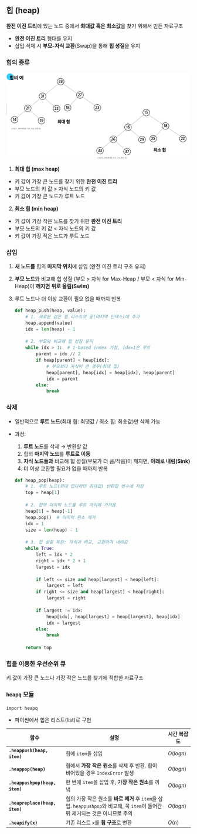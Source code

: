 ## 힙 (heap)

**완전 이진 트리**에 있는 노드 중에서 **최대값 혹은 최소값**을 찾기 위해서 만든 자료구조

- **완전 이진 트리** 형태를 유지
- 삽입·삭제 시 **부모-자식 교환**(Swap)을 통해 **힙 성질**을 유지

### 힙의 종류

![힙의 예](../images/heap_1.png)

1. **최대 힙 (max heap)**
- 키 값이 가장 큰 노드를 찾기 위한 **완전 이진 트리**
- 부모 노드의 키 값 > 자식 노드의 키 값
- 키 값이 가장 큰 노드가 루트 노드

2. **최소 힙 (min heap)**
- 키 값이 가장 작은 노드를 찾기 위한 **완전 이진 트리**
- 부모 노드의 키 값 < 자식 노드의 키 값
- 키 값이 가장 작은 노드가 루트 노드

### 삽입

1. **새 노드를** 힙의 **마지막 위치**에 삽입 (완전 이진 트리 구조 유지)
2. **부모 노드**와 비교해 힙 성질
(부모 > 자식 for Max-Heap / 부모 < 자식 for Min-Heap)이 **깨지면** **위로 올림(Swim)**
3. 루트 노드나 더 이상 교환이 필요 없을 때까지 반복
    
    ```python
    def heap_push(heap, value):
        # 1. 새로운 값은 힙 리스트의 끝(마지막 인덱스)에 추가
        heap.append(value)
        idx = len(heap) - 1
    
        # 2. 부모와 비교해 힙 성질 유지
        while idx > 1:  # 1-based index 가정, idx=1은 루트
            parent = idx // 2
            if heap[parent] < heap[idx]:
                # 부모보다 자식이 큰 경우(최대 힙)
                heap[parent], heap[idx] = heap[idx], heap[parent]
                idx = parent
            else:
                break
    
    ```
    

### **삭제**

- 일반적으로 **루트 노드**(최대 힙: 최댓값 / 최소 힙: 최솟값)만 삭제 가능
- 과정:
    1. **루트 노드**를 삭제 → 반환할 값
    2. 힙의 **마지막 노드**를 **루트로 이동**
    3. **자식 노드들과** 비교해 힙 성질(부모가 더 큼/작음)이 깨지면, **아래로 내림(Sink)**
    4. 더 이상 교환할 필요가 없을 때까지 반복
    
    ```python
    def heap_pop(heap):
        # 1. 루트 노드(최대 힙이라면 최대값) 반환할 변수에 저장
        top = heap[1]
    
        # 2. 힙의 마지막 노드를 루트 자리에 가져옴
        heap[1] = heap[-1]
        heap.pop()  # 마지막 원소 제거
        idx = 1
        size = len(heap) - 1
    
        # 3. 힙 성질 복원: 자식과 비교, 교환하며 내려감
        while True:
            left = idx * 2
            right = idx * 2 + 1
            largest = idx
    
            if left <= size and heap[largest] < heap[left]:
                largest = left
            if right <= size and heap[largest] < heap[right]:
                largest = right
    
            if largest != idx:
                heap[idx], heap[largest] = heap[largest], heap[idx]
                idx = largest
            else:
                break
    
        return top
    
    ```
    

### 힙을 이용한 우선순위 큐

키 값이 가장 큰 노드나 가장 작은 노드를 찾기에 적합한 자료구조


### `heapq` 모듈

`import heapq`
- 파이썬에서 힙은 리스트(list)로 구현

| 함수 | 설명 | 시간 복잡도 |
| --- | --- | --- |
| **`.heappush(heap, item)`** | 힙에 `item`을 삽입 | $O(log n)$ |
| **`.heappop(heap)`** | 힙에서 **가장 작은 원소**를 삭제 후 반환. 힙이 비어있을 경우 `IndexError` 발생 | $O(log n)$ |
| **`.heappushpop(heap, item)`** | 한 번에 `item`을 삽입 후, **가장 작은 원소**를 꺼냄 | $O(log n)$ |
| **`.heapreplace(heap, item)`** | 힙의 가장 작은 원소를 **바로 제거** 후 `item`을 삽입. `heappushpop`와 비교해, 꼭 `item`이 들어간 뒤 제거되는 것은 아니므로 주의 | $O(log n)$ |
| **`.heapify(x)`** | 기존 리스트 `x`를 **힙 구조**로 변환 | $O(n)$ |